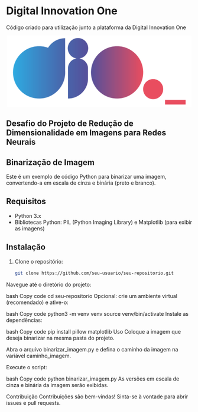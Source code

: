# Digital Innovation One

Código criado para utilização junto a plataforma da Digital Innovation One

<p align="center"><img src="./logo.png" width="500"></p>

## Desafio do Projeto de Redução de Dimensionalidade em Imagens para Redes Neurais 

## Binarização de Imagem

Este é um exemplo de código Python para binarizar uma imagem, convertendo-a em escala de cinza e binária (preto e branco).

## Requisitos

- Python 3.x
- Bibliotecas Python: PIL (Python Imaging Library) e Matplotlib (para exibir as imagens)

## Instalação

1. Clone o repositório:

   ```bash
   git clone https://github.com/seu-usuario/seu-repositorio.git
Navegue até o diretório do projeto:

bash
Copy code
cd seu-repositorio
Opcional: crie um ambiente virtual (recomendado) e ative-o:

bash
Copy code
python3 -m venv venv
source venv/bin/activate
Instale as dependências:

bash
Copy code
pip install pillow matplotlib
Uso
Coloque a imagem que deseja binarizar na mesma pasta do projeto.

Abra o arquivo binarizar_imagem.py e defina o caminho da imagem na variável caminho_imagem.

Execute o script:

bash
Copy code
python binarizar_imagem.py
As versões em escala de cinza e binária da imagem serão exibidas.

Contribuição
Contribuições são bem-vindas! Sinta-se à vontade para abrir issues e pull requests.

